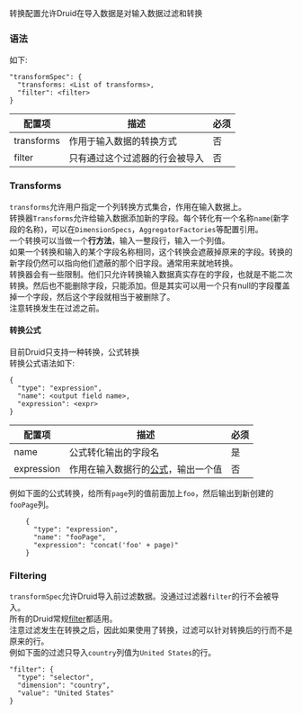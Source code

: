 转换配置允许Druid在导入数据是对输入数据过滤和转换

### 语法
如下:
```
"transformSpec": {
  "transforms: <List of transforms>,
  "filter": <filter>
}
```

配置项 | 描述 | 必须
---- | ---- | ----
transforms | 作用于输入数据的转换方式 | 否
filter | 只有通过这个过滤器的行会被导入 | 否

### Transforms
`transforms`允许用户指定一个列转换方式集合，作用在输入数据上。  
转换器`Transforms`允许给输入数据添加新的字段。每个转化有一个名称`name`(新字段的名称)，可以在`DimensionSpecs`，`AggregatorFactories`等配置引用。  
一个转换可以当做一个**行方法**，输入一整段行，输入一个列值。  
如果一个转换和输入的某个字段名称相同，这个转换会遮蔽掉原来的字段。转换的新字段仍然可以指向他们遮蔽的那个旧字段。通常用来就地转换。  
转换器会有一些限制。他们只允许转换输入数据真实存在的字段，也就是不能二次转换。然后也不能删除字段，只能添加。但是其实可以用一个只有null的字段覆盖掉一个字段，然后这个字段就相当于被删除了。  
注意转换发生在过滤之前。

#### 转换公式
目前Druid只支持一种转换，公式转换  
转换公式语法如下:
```
{
  "type": "expression",
  "name": <output field name>,
  "expression": <expr>
}
```

配置项 | 描述 | 必须
---- | ---- | ----
name | 公式转化输出的字段名 | 是
expression | 作用在输入数据行的[公式](/TODO)，输出一个值 | 否

例如下面的公式转换，给所有`page`列的值前面加上`foo`，然后输出到新创建的`fooPage`列。
```
    {
      "type": "expression",
      "name": "fooPage",
      "expression": "concat('foo' + page)"
    }
```

### Filtering
`transformSpec`允许Druid导入前过滤数据。没通过过滤器`filter`的行不会被导入。  
所有的Druid常规[filter](/TODO)都适用。  
注意过滤发生在转换之后，因此如果使用了转换，过滤可以针对转换后的行而不是原来的行。  
例如下面的过滤只导入`country`列值为`United States`的行。
```
"filter": {
  "type": "selector",
  "dimension": "country",
  "value": "United States"
}
```

